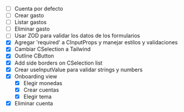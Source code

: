 * [ ] Cuenta por defecto
* [ ] Crear gasto
* [ ] Listar gastos
* [ ] Eliminar gasto
* [ ] Usar ZOD para validar los datos de los formularios
* [x] Agregar 'required' a CInputProps y manejar estilos y validaciones
* [x] Cambiar CSelection a Tailwind
* [x] Outline CButton
* [x] Add side borders on CSelection list
* [x] Crear useInputValue para validar strings y numbers
* [x] Onboarding view
    * [X] Elegir monedas
    * [x] Crear cuentas
    * [x] Elegir tema
* [x] Eliminar cuenta